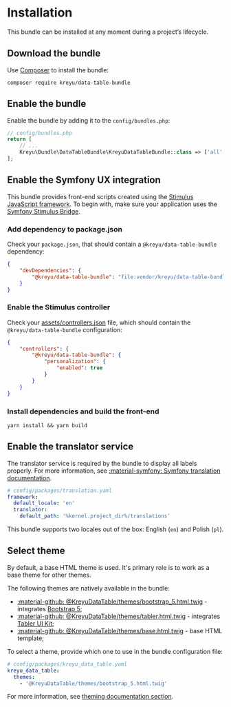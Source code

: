 # Installation

This bundle can be installed at any moment during a project’s lifecycle.

## Download the bundle

Use [Composer](https://getcomposer.org/) to install the bundle:

```shell
composer require kreyu/data-table-bundle
```

## Enable the bundle

Enable the bundle by adding it to the `config/bundles.php`:

```php
// config/bundles.php
return [
    // ...
    Kreyu\Bundle\DataTableBundle\KreyuDataTableBundle::class => ['all' => true],
];
```

## Enable the Symfony UX integration

This bundle provides front-end scripts created using the [Stimulus JavaScript framework](https://stimulus.hotwired.dev/).
To begin with, make sure your application uses the [Symfony Stimulus Bridge](https://github.com/symfony/stimulus-bridge).

### Add dependency to package.json

Check your `package.json`, that should contain a `@kreyu/data-table-bundle` dependency:

```json
{
    "devDependencies": {
        "@kreyu/data-table-bundle": "file:vendor/kreyu/data-table-bundle/assets"
    }
}
```

### Enable the Stimulus controller

Check your [assets/controllers.json](https://github.com/symfony/stimulus-bridge#the-controllersjson-file) file, 
which should contain the `@kreyu/data-table-bundle` configuration:

```json
{
    "controllers": {
        "@kreyu/data-table-bundle": {
            "personalization": {
                "enabled": true
            }
        }
    }
}
```

### Install dependencies and build the front-end

```shell
yarn install && yarn build
```

## Enable the translator service

The translator service is required by the bundle to display all labels properly.
For more information, see [:material-symfony: Symfony translation documentation](https://symfony.com/doc/current/translation.html#configuration).

```yaml
# config/packages/translation.yaml
framework:
  default_locale: 'en'
  translator:
    default_path: '%kernel.project_dir%/translations'
```

This bundle supports two locales out of the box: English (`en`) and Polish (`pl`).

## Select theme

By default, a base HTML theme is used. It's primary role is to work as a base theme for other themes.

The following themes are natively available in the bundle:

- [:material-github: @KreyuDataTable/themes/bootstrap_5.html.twig](https://github.com/Kreyu/data-table-bundle/blob/main/src/Resources/views/themes/bootstrap_5.html.twig) - integrates [Bootstrap 5](https://getbootstrap.com/docs/5.0/);
- [:material-github: @KreyuDataTable/themes/tabler.html.twig](https://github.com/Kreyu/data-table-bundle/blob/main/src/Resources/views/themes/tabler.html.twig) - integrates [Tabler UI Kit](https://tabler.io/);
- [:material-github: @KreyuDataTable/themes/base.html.twig](https://github.com/Kreyu/data-table-bundle/blob/main/src/Resources/views/themes/base.html.twig) - base HTML template;

To select a theme, provide which one to use in the bundle configuration file:

```yaml
# config/packages/kreyu_data_table.yaml
kreyu_data_table:
  themes:
    - '@KreyuDataTable/themes/bootstrap_5.html.twig'
```

For more information, see [theming documentation section](../reference/theming.md).
